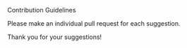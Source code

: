 Contribution Guidelines

Please make an individual pull request for each suggestion.

Thank you for your suggestions!
